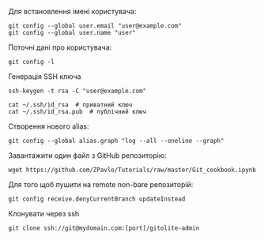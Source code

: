Для встановлення імені користувача:
```
git config --global user.email "user@example.com"
git config --global user.name "user"
```
Поточні дані про користувача:
```
git config -l
```
Генерація SSH ключа
```
ssh-keygen -t rsa -C "user@example.com"

cat ~/.ssh/id_rsa  # приватний ключ
cat ~/.ssh/id_rsa.pub  # публічний ключ
```
Створення нового alias:
```
git config --global alias.graph "log --all --oneline --graph"
```
Завантажити один файл з GitHub репозиторію:
```
wget https://github.com/ZPavlo/Tutorials/raw/master/Git_cookbook.ipynb
```

Для того щоб пушити на remote non-bare репозиторій:
```
git config receive.denyCurrentBranch updateInstead
```

Клонувати через ssh
```
git clone ssh://git@mydomain.com:[port]/gitolite-admin
```
